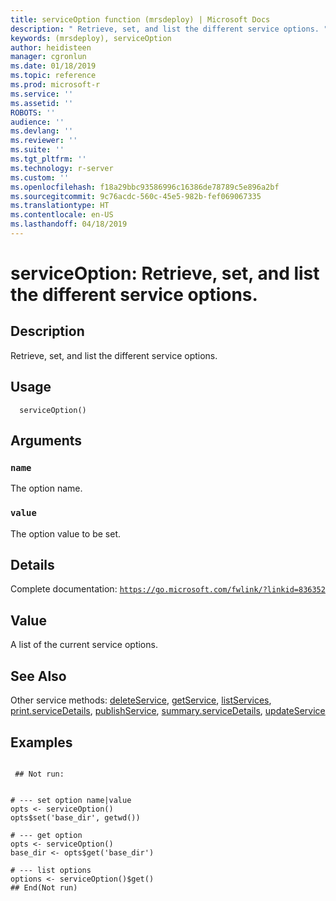 ```yaml
---
title: serviceOption function (mrsdeploy) | Microsoft Docs
description: " Retrieve, set, and list the different service options. "
keywords: (mrsdeploy), serviceOption
author: heidisteen
manager: cgronlun
ms.date: 01/18/2019
ms.topic: reference
ms.prod: microsoft-r
ms.service: ''
ms.assetid: ''
ROBOTS: ''
audience: ''
ms.devlang: ''
ms.reviewer: ''
ms.suite: ''
ms.tgt_pltfrm: ''
ms.technology: r-server
ms.custom: ''
ms.openlocfilehash: f18a29bbc93586996c16386de78789c5e896a2bf
ms.sourcegitcommit: 9c76acdc-560c-45e5-982b-fef069067335
ms.translationtype: HT
ms.contentlocale: en-US
ms.lasthandoff: 04/18/2019
---
```

 # <a name="serviceoption-retrieve-set-and-list-the-different-service-options"></a>serviceOption: Retrieve, set, and list the different service options. 
 ## <a name="description"></a>Description

Retrieve, set, and list the different service options.


 ## <a name="usage"></a>Usage

```   
  serviceOption()

```

 ## <a name="arguments"></a>Arguments



 ### `name`
 The option name. 



 ### `value`
 The option value to be set. 



 ## <a name="details"></a>Details

Complete documentation: [`https://go.microsoft.com/fwlink/?linkid=836352`](https://go.microsoft.com/fwlink/?linkid=836352)



 ## <a name="value"></a>Value

A list of the current service options.

 ## <a name="see-also"></a>See Also

Other service methods: [deleteService](deleteService.md), [getService](getService.md), [listServices](listServices.md), [print.serviceDetails](print.serviceDetails.md), [publishService](publishService.md), [summary.serviceDetails](summary.serviceDetails.md), [updateService](updateService.md)

 ## <a name="examples"></a>Examples

 ```

  ## Not run:


# --- set option name|value
opts <- serviceOption()
opts$set('base_dir', getwd())

# --- get option
opts <- serviceOption()
base_dir <- opts$get('base_dir')

# --- list options
options <- serviceOption()$get()
 ## End(Not run) 
```

